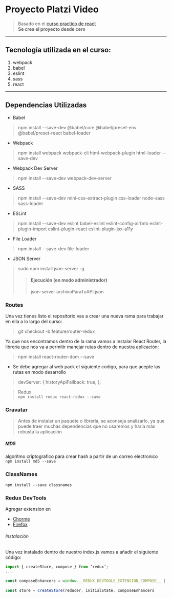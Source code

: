 # Proyecto Platzi Video
> Basado en el [curso practico de react](https://platzi.com/clases/react-ejs/)  
**Se crea el proyecto desde cero**
___

## Tecnología utilizada en el curso:
1. webpack
2. babel
3. eslint
4. sass
5. react
___

## Dependencias Utilizadas
* Babel
> npm install --save-dev @babel/core @babel/preset-env @babel/preset-react babel-loader
* Webpack
> npm install webpack webpack-cli html-webpack-plugin html-loader --save-dev
* Webpack Dev Server
> npm install --save-dev webpack-dev-server
* SASS
> npm install --save-dev mini-css-extract-plugin css-loader node-sass sass-loader
* ESLint
> npm install --save-dev eslint babel-eslint eslint-config-airbnb eslint-plugin-import eslint-plugin-react eslint-plugin-jsx-a11y
* File Loader
> npm install --save-dev file-loader
* JSON Server
>  sudo npm install json-server -g  
>> #### Ejecución (en modo administrador)
>> json-server archivoParaTuAPI.json

### Routes 

Una vez tienes listo el repositorio vas a crear una nueva rama para trabajar en ella a lo largo del curso:

> git checkout -b feature/router-redux  

Ya que nos encontramos dentro de la rama vamos a instalar React Router, la librería que nos va a permitir manejar rutas dentro de nuestra aplicación:

> npm install react-router-dom --save

*  Se debe agregar al web pack el siguiente codigo, para que acepte las rutas en modo desarrollo
 > devServer: {
 >   historyApiFallback: true,
 > },

> Redux  
`npm install redux react-redux --save`

### Gravatar  
> Antes de instalar un paquete o librería, se aconseja analizarlo, ya que puede traer muchas dependencias que no usaremos y haría más robusta la aplicación
##### MD5 
 algoritmo criptografico para crear hash a partir de un correo electronico  
`npm install md5 --save`

### ClassNames
`npm install --save classnames`

### Redux DevTools
Agregar extension en 
- [Chorme](https://chrome.google.com/webstore/detail/redux-devtools/lmhkpmbekcpmknklioeibfkpmmfibljd) 
- [Firefox](https://addons.mozilla.org/es/firefox/addon/reduxdevtools/)
###### Instalación
Una vez instalado dentro de nuestro index.js vamos a añadir el siguiente código:

```javascript
import { createStore, compose } from ‘redux’;  
...  

const composeEnhancers = window.__REDUX_DEVTOOLS_EXTENSION_COMPOSE__ || compose  
  
const store = createStore(reducer, initialState, composeEnhancers  
```
  
  